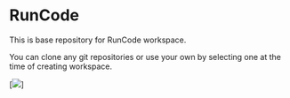 # RunCode

This is base repository for RunCode workspace.

You can clone any git repositories or use your own by selecting one at the time of creating workspace.

[![]([https://runcode-app-public.s3.amazonaws.com/images/dark_btn.png](https://res.cloudinary.com/diptulwgs/image/upload/v1726395359/Screenshot_2024-09-15_154536_aln1ux.png))]
